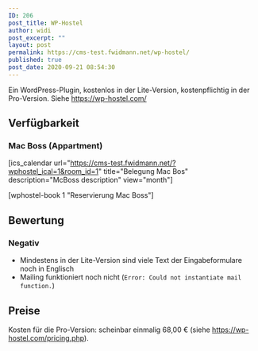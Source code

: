 ```yaml
---
ID: 206
post_title: WP-Hostel
author: widi
post_excerpt: ""
layout: post
permalink: https://cms-test.fwidmann.net/wp-hostel/
published: true
post_date: 2020-09-21 08:54:30
---
```

<!-- wp:paragraph -->
<p>Ein WordPress-Plugin, kostenlos in der Lite-Version, kostenpflichtig in der Pro-Version. Siehe <a href="https://wp-hostel.com/">https://wp-hostel.com/</a></p>
<!-- /wp:paragraph -->

<!-- wp:more -->
<!--more-->
<!-- /wp:more -->

<!-- wp:heading -->
<h2>Verfügbarkeit</h2>
<!-- /wp:heading -->

<!-- wp:heading {"level":3} -->
<h3>Mac Boss (Appartment)</h3>
<!-- /wp:heading -->

<!-- wp:shortcode -->
[ics_calendar url="https://cms-test.fwidmann.net/?wphostel_ical=1&room_id=1" title="Belegung Mac Bos" description="McBoss description" view="month"]
<!-- /wp:shortcode -->

<!-- wp:shortcode -->
[wphostel-book 1 "Reservierung Mac Boss"]
<!-- /wp:shortcode -->

<!-- wp:heading -->
<h2>Bewertung</h2>
<!-- /wp:heading -->

<!-- wp:heading {"level":3} -->
<h3>Negativ</h3>
<!-- /wp:heading -->

<!-- wp:list -->
<ul><li>Mindestens in der Lite-Version sind viele Text der Eingabeformulare noch in Englisch</li><li>Mailing funktioniert noch nicht (<code>Error: Could not instantiate mail function.</code>)</li></ul>
<!-- /wp:list -->

<!-- wp:heading -->
<h2>Preise</h2>
<!-- /wp:heading -->

<!-- wp:paragraph -->
<p>Kosten für die Pro-Version: scheinbar einmalig 68,00 € (siehe <a href="https://wp-hostel.com/pricing.php">https://wp-hostel.com/pricing.php</a>).</p>
<!-- /wp:paragraph -->